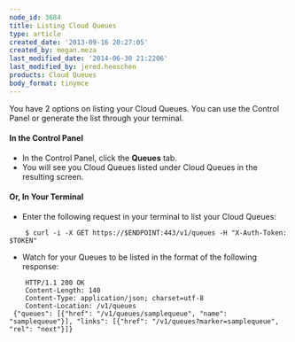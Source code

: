 ```yaml
---
node_id: 3684
title: Listing Cloud Queues
type: article
created_date: '2013-09-16 20:27:05'
created_by: megan.meza
last_modified_date: '2014-06-30 21:2206'
last_modified_by: jered.heeschen
products: Cloud Queues
body_format: tinymce
---
```


You have 2 options on listing your Cloud Queues.  You can use the
Control Panel or generate the list through your terminal.

#### In the Control Panel

-   In the Control Panel, click the **Queues** tab.
-   You will see you Cloud Queues listed under Cloud Queues in the
    resulting screen.

#### Or, In Your Terminal

-   Enter the following request in your terminal to list your Cloud
    Queues:

<!-- -->

        $ curl -i -X GET https://$ENDPOINT:443/v1/queues -H "X-Auth-Token: $TOKEN"

-   Watch for your Queues to be listed in the format of the following
    response:

<!-- -->

        HTTP/1.1 200 OK
        Content-Length: 140
        Content-Type: application/json; charset=utf-8
        Content-Location: /v1/queues
     {"queues": [{"href": "/v1/queues/samplequeue", "name": "samplequeue"}], "links": [{"href": "/v1/queues?marker=samplequeue", "rel": "next"}]}

